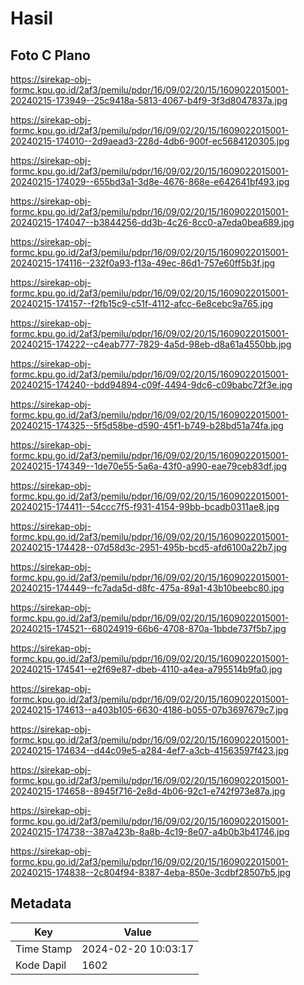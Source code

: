 # Hasil

## Foto C Plano

https://sirekap-obj-formc.kpu.go.id/2af3/pemilu/pdpr/16/09/02/20/15/1609022015001-20240215-173949--25c9418a-5813-4067-b4f9-3f3d8047837a.jpg

https://sirekap-obj-formc.kpu.go.id/2af3/pemilu/pdpr/16/09/02/20/15/1609022015001-20240215-174010--2d9aead3-228d-4db6-900f-ec5684120305.jpg

https://sirekap-obj-formc.kpu.go.id/2af3/pemilu/pdpr/16/09/02/20/15/1609022015001-20240215-174029--655bd3a1-3d8e-4676-868e-e642641bf493.jpg

https://sirekap-obj-formc.kpu.go.id/2af3/pemilu/pdpr/16/09/02/20/15/1609022015001-20240215-174047--b3844256-dd3b-4c26-8cc0-a7eda0bea689.jpg

https://sirekap-obj-formc.kpu.go.id/2af3/pemilu/pdpr/16/09/02/20/15/1609022015001-20240215-174116--232f0a93-f13a-49ec-86d1-757e60ff5b3f.jpg

https://sirekap-obj-formc.kpu.go.id/2af3/pemilu/pdpr/16/09/02/20/15/1609022015001-20240215-174157--f2fb15c9-c51f-4112-afcc-6e8cebc9a765.jpg

https://sirekap-obj-formc.kpu.go.id/2af3/pemilu/pdpr/16/09/02/20/15/1609022015001-20240215-174222--c4eab777-7829-4a5d-98eb-d8a61a4550bb.jpg

https://sirekap-obj-formc.kpu.go.id/2af3/pemilu/pdpr/16/09/02/20/15/1609022015001-20240215-174240--bdd94894-c09f-4494-9dc6-c09babc72f3e.jpg

https://sirekap-obj-formc.kpu.go.id/2af3/pemilu/pdpr/16/09/02/20/15/1609022015001-20240215-174325--5f5d58be-d590-45f1-b749-b28bd51a74fa.jpg

https://sirekap-obj-formc.kpu.go.id/2af3/pemilu/pdpr/16/09/02/20/15/1609022015001-20240215-174349--1de70e55-5a6a-43f0-a990-eae79ceb83df.jpg

https://sirekap-obj-formc.kpu.go.id/2af3/pemilu/pdpr/16/09/02/20/15/1609022015001-20240215-174411--54ccc7f5-f931-4154-99bb-bcadb0311ae8.jpg

https://sirekap-obj-formc.kpu.go.id/2af3/pemilu/pdpr/16/09/02/20/15/1609022015001-20240215-174428--07d58d3c-2951-495b-bcd5-afd6100a22b7.jpg

https://sirekap-obj-formc.kpu.go.id/2af3/pemilu/pdpr/16/09/02/20/15/1609022015001-20240215-174449--fc7ada5d-d8fc-475a-89a1-43b10beebc80.jpg

https://sirekap-obj-formc.kpu.go.id/2af3/pemilu/pdpr/16/09/02/20/15/1609022015001-20240215-174521--68024919-66b6-4708-870a-1bbde737f5b7.jpg

https://sirekap-obj-formc.kpu.go.id/2af3/pemilu/pdpr/16/09/02/20/15/1609022015001-20240215-174541--e2f69e87-dbeb-4110-a4ea-a795514b9fa0.jpg

https://sirekap-obj-formc.kpu.go.id/2af3/pemilu/pdpr/16/09/02/20/15/1609022015001-20240215-174613--a403b105-6630-4186-b055-07b3697679c7.jpg

https://sirekap-obj-formc.kpu.go.id/2af3/pemilu/pdpr/16/09/02/20/15/1609022015001-20240215-174634--d44c09e5-a284-4ef7-a3cb-41563597f423.jpg

https://sirekap-obj-formc.kpu.go.id/2af3/pemilu/pdpr/16/09/02/20/15/1609022015001-20240215-174658--8945f716-2e8d-4b06-92c1-e742f973e87a.jpg

https://sirekap-obj-formc.kpu.go.id/2af3/pemilu/pdpr/16/09/02/20/15/1609022015001-20240215-174738--387a423b-8a8b-4c19-8e07-a4b0b3b41746.jpg

https://sirekap-obj-formc.kpu.go.id/2af3/pemilu/pdpr/16/09/02/20/15/1609022015001-20240215-174838--2c804f94-8387-4eba-850e-3cdbf28507b5.jpg


## Metadata

| Key        | Value               |
| ---------- | ------------------- |
| Time Stamp | 2024-02-20 10:03:17 |
| Kode Dapil | 1602                |



